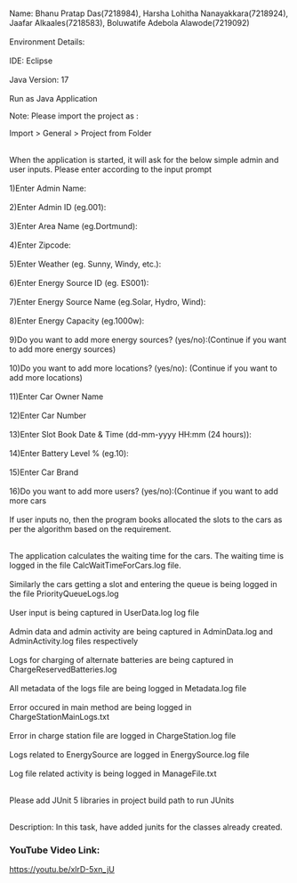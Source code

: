 <br>Name: Bhanu Pratap Das(7218984), Harsha Lohitha Nanayakkara(7218924), Jaafar Alkaales(7218583), Boluwatife Adebola Alawode(7219092)</br>
<br>Environment Details:</br>
<br>IDE: Eclipse</br>
<br>Java Version: 17</br>
<br>Run as Java Application</br>
<p>Note: Please import the project as :

Import > General > Project from Folder</p>

<p><br>When the application is started, it will ask for the below simple admin and user inputs. Please enter according to the input prompt</br>
<br>1)Enter Admin Name:</br>
<br>2)Enter Admin ID (eg.001):</br>
<br>3)Enter Area Name (eg.Dortmund):</br>
<br>4)Enter Zipcode:</br>
<br>5)Enter Weather (eg. Sunny, Windy, etc.):</br>
<br>6)Enter Energy Source ID (eg. ES001):</br>
<br>7)Enter Energy Source Name (eg.Solar, Hydro, Wind):</br>
<br>8)Enter Energy Capacity (eg.1000w):</br>
<br>9)Do you want to add more energy sources? (yes/no):(Continue if you want to add more energy sources)</br> 
<br>10)Do you want to add more locations? (yes/no): (Continue if you want to add more locations)</br>
<br>11)Enter Car Owner Name</br>
<br>12)Enter Car Number</br>
<br>13)Enter Slot Book Date & Time (dd-mm-yyyy HH:mm (24 hours)):</br>
<br>14)Enter Battery Level % (eg.10):</br>
<br>15)Enter Car Brand</br>
<br>16)Do you want to add more users? (yes/no):(Continue if you want to add more cars</br>
<br>If user inputs no, then the program books allocated the slots to the cars as per the algorithm based on the requirement.</br>
</p>
<p><br>The application calculates the waiting time for the cars. The waiting time is logged in the file CalcWaitTimeForCars.log file.</br>
<br>Similarly the cars getting a slot and entering the queue is being logged in the file PriorityQueueLogs.log</br>
<br>User input is being captured in UserData.log log file</br>
<br>Admin data and admin activity are being captured in AdminData.log and AdminActivity.log files respectively</br>
<br>Logs for charging of alternate batteries are being captured in ChargeReservedBatteries.log </br>
<br>All metadata of the logs file are being logged in Metadata.log file </br>
<br>Error occured in main method are being logged in ChargeStationMainLogs.txt</br>
<br>Error in charge station file are logged in ChargeStation.log file</br>
<br>Logs related to EnergySource are logged in EnergySource.log file</br>
<br>Log file related activity is being logged in ManageFile.txt</br><p>

<br>Please add JUnit 5 libraries in project build path to run JUnits</br>

<br>Description: In this task, have added junits for the classes already created.</br>
<H3>YouTube Video Link:</H3>

<a>https://youtu.be/xlrD-5xn_jU</a>

